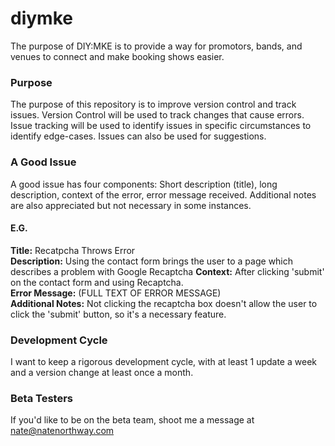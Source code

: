 # diymke
The purpose of DIY:MKE is to provide a way for promotors, bands, and venues to connect and make booking shows easier.

### Purpose
The purpose of this repository is to improve version control and track issues. Version Control will be used to track changes that cause errors.
Issue tracking will be used to identify issues in specific circumstances to identify edge-cases. Issues can also be used for suggestions.

### A Good Issue
A good issue has four components: Short description (title), long description, context of the error, error message received. Additional 
notes are also appreciated but not necessary in some instances.  

#### E.G.
**Title:** Recatpcha Throws Error  
**Description:** Using the contact form brings the user to a page which describes a problem with Google Recaptcha
**Context:** After clicking 'submit' on the contact form and using Recaptcha.  
**Error Message:** (FULL TEXT OF ERROR MESSAGE)  
**Additional Notes:** Not clicking the recaptcha box doesn't allow the user to click the 'submit' button, so it's a necessary feature.

### Development Cycle
I want to keep a rigorous development cycle, with at least 1 update a week and a version change at least once a month. 

### Beta Testers
If you'd like to be on the beta team, shoot me a message at nate@natenorthway.com
